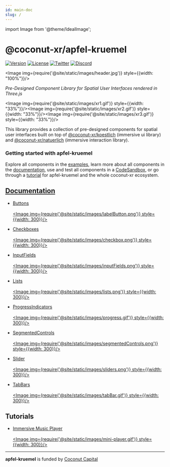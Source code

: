 ```yaml
---
id: main-doc
slug: /
---
```


import Image from '@theme/IdealImage';

# @coconut-xr/apfel-kruemel

[![Version](https://img.shields.io/npm/v/@coconut-xr/apfel-kruemel?style=flat-square)](https://npmjs.com/package/@coconut-xr/apfel-kruemel)
[![License](https://img.shields.io/github/license/coconut-xr/apfel-kruemel.svg?style=flat-square)](https://github.com/coconut-xr/apfel-kruemel/blob/master/LICENSE)
[![Twitter](https://img.shields.io/twitter/follow/coconut_xr?style=flat-square)](https://twitter.com/coconut_xr)
[![Discord](https://img.shields.io/discord/1087727032240185424?style=flat-square&label=discord)](https://discord.gg/RbyaXJJaJM)

<Image img={require('@site/static/images/header.jpg')} style={{width: "100%"}}/>

*Pre-Designed Component Library for Spatial User Interfaces rendered in Three.js*

<Image img={require('@site/static/images/xr1.gif')} style={{width: "33%"}}/><Image img={require('@site/static/images/xr2.gif')} style={{width: "33%"}}/><Image img={require('@site/static/images/xr3.gif')} style={{width: "33%"}}/>

This library provides a collection of pre-designed components for spatial user interfaces built on top of [@coconut-xr/koestlich](https://github.com/coconut-xr/koestlich) (immersive ui library) and [@coconut-xr/natuerlich](https://github.com/coconut-xr/natuerlich) (immersive interaction library).

### Getting started with apfel-kruemel

Explore all components in the [examples](https://coconut-xr.github.io/apfel-kruemel/examples/), learn more about all components in the [documentation](/category/predesigned-components), use and test all components in a [CodeSandbox](https://codesandbox.io/s/apfel-kruemel-examples-ld9xk5?file=/src/pages/Buttons.tsx), or go through a [tutorial](https://github.com/coconut-xr/getting-started) for apfel-kruemel and the whole coconut-xr ecosystem.

## [Documentation](/category/predesigned-components)

* <a href="/buttons">Buttons<br></br><Image img={require('@site/static/images/labelButton.png')} style={{width: 300}}/></a>

* <a href="/checkboxes">Checkboxes<br></br><Image img={require('@site/static/images/checkbox.png')} style={{width: 300}}/></a>

* <a href="/inputFields">InputFields<br></br><Image img={require('@site/static/images/inputFields.png')} style={{width: 300}}/></a>

* <a href="/lists">Lists<br></br><Image img={require('@site/static/images/lists.png')} style={{width: 300}}/></a>

* <a href="/progressIndicators">ProgressIndicators<br></br><Image img={require('@site/static/images/progress.gif')} style={{width: 300}}/></a>

* <a href="/segmentedcontrols">SegmentedControls<br></br><Image img={require('@site/static/images/segmentedControls.png')} style={{width: 300}}/></a>

* <a href="/slider">Slider<br></br><Image img={require('@site/static/images/sliders.png')} style={{width: 300}}/></a>

* <a href="/tabBars">TabBars<br></br><Image img={require('@site/static/images/tabBar.gif')} style={{width: 300}}/></a>

## Tutorials

* <a href="https://github.com/coconut-xr/getting-started">Immersive Music Player <br></br><Image img={require('@site/static/images/mini-player.gif')} style={{width: 300}}/></a>

---

**apfel-kruemel** is funded by [Coconut Capital](https://coconut.capital/)
